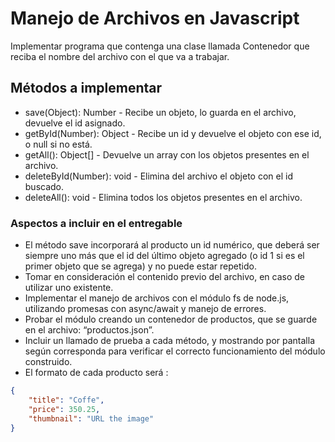 # Manejo de Archivos en Javascript

Implementar programa que contenga una clase llamada Contenedor que reciba el nombre del archivo con el que va a trabajar.

## Métodos a implementar

- save(Object): Number - Recibe un objeto, lo guarda en el archivo, devuelve el id asignado.
- getById(Number): Object - Recibe un id y devuelve el objeto con ese id, o null si no está.
- getAll(): Object[] - Devuelve un array con los objetos presentes en el archivo.
- deleteById(Number): void - Elimina del archivo el objeto con el id buscado.
- deleteAll(): void - Elimina todos los objetos presentes en el archivo.

### Aspectos a incluir en el entregable

- El método save incorporará al producto un id numérico, que deberá ser siempre uno más que el id del último objeto agregado (o id 1 si es el primer objeto que se agrega) y no puede estar repetido.
- Tomar en consideración el contenido previo del archivo, en caso de utilizar uno existente.
- Implementar el manejo de archivos con el módulo fs de node.js, utilizando promesas con async/await y manejo de errores.
- Probar el módulo creando un contenedor de productos, que se guarde en el archivo: “productos.json”.
- Incluir un llamado de prueba a cada método, y mostrando por pantalla según corresponda para verificar el correcto funcionamiento del módulo construido.
- El formato de cada producto será :

```JSON
{
    "title": "Coffe",
    "price": 350.25,
    "thumbnail": "URL the image"
}
```
